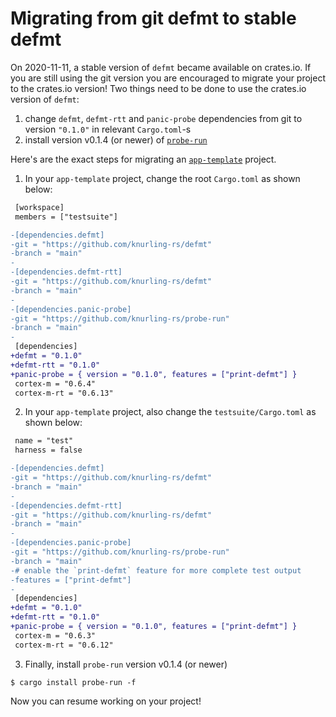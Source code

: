 # Migrating from git defmt to stable defmt

On 2020-11-11, a stable version of `defmt` became available on crates.io.
If you are still using the git version you are encouraged to migrate your project to the crates.io version!
Two things need to be done to use the crates.io version of `defmt`:

1. change `defmt`, `defmt-rtt` and `panic-probe` dependencies from git to version `"0.1.0"` in relevant `Cargo.toml`-s
2. install version v0.1.4 (or newer) of [`probe-run`]

[`probe-run`]: https://github.com/knurling-rs/probe-run

Here's are the exact steps for migrating an [`app-template`] project.

[`app-template`]: https://github.com/knurling-rs/app-template

1. In your `app-template` project, change the root `Cargo.toml` as shown below:

``` diff
 [workspace]
 members = ["testsuite"]

-[dependencies.defmt]
-git = "https://github.com/knurling-rs/defmt"
-branch = "main"
-
-[dependencies.defmt-rtt]
-git = "https://github.com/knurling-rs/defmt"
-branch = "main"
-
-[dependencies.panic-probe]
-git = "https://github.com/knurling-rs/probe-run"
-branch = "main"
-
 [dependencies]
+defmt = "0.1.0"
+defmt-rtt = "0.1.0"
+panic-probe = { version = "0.1.0", features = ["print-defmt"] }
 cortex-m = "0.6.4"
 cortex-m-rt = "0.6.13"
```

2. In your `app-template` project, also change the `testsuite/Cargo.toml` as shown below:

``` diff
 name = "test"
 harness = false

-[dependencies.defmt]
-git = "https://github.com/knurling-rs/defmt"
-branch = "main"
-
-[dependencies.defmt-rtt]
-git = "https://github.com/knurling-rs/defmt"
-branch = "main"
-
-[dependencies.panic-probe]
-git = "https://github.com/knurling-rs/probe-run"
-branch = "main"
-# enable the `print-defmt` feature for more complete test output
-features = ["print-defmt"]
-
 [dependencies]
+defmt = "0.1.0"
+defmt-rtt = "0.1.0"
+panic-probe = { version = "0.1.0", features = ["print-defmt"] }
 cortex-m = "0.6.3"
 cortex-m-rt = "0.6.12"
```

3. Finally, install `probe-run` version v0.1.4 (or newer)

``` console
$ cargo install probe-run -f
```

Now you can resume working on your project!

<!-- TODO(japaric) check if `cargo clean` or `cargo update` is needed after step 3 -->
